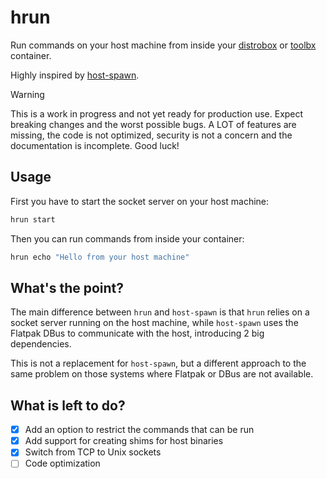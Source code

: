 # hrun

Run commands on your host machine from inside your [distrobox](https://github.com/89luca89/distrobox)
or [toolbx](https://github.com/containers/toolbox) container.

Highly inspired by [host-spawn](https://github.com/1player/host-spawn).

> [!WARNING]  
> This is a work in progress and not yet ready for production use. Expect
> breaking changes and the worst possible bugs. A LOT of features are missing,
> the code is not optimized, security is not a concern and the documentation is
> incomplete. Good luck!

## Usage

First you have to start the socket server on your host machine:

```bash
hrun start
```

Then you can run commands from inside your container:

```bash
hrun echo "Hello from your host machine"
```

## What's the point?

The main difference between `hrun` and `host-spawn` is that `hrun` relies on a
socket server running on the host machine, while `host-spawn` uses the Flatpak
DBus to communicate with the host, introducing 2 big dependencies.

This is not a replacement for `host-spawn`, but a different approach to the same
problem on those systems where Flatpak or DBus are not available.

## What is left to do?

- [x] Add an option to restrict the commands that can be run
- [x] Add support for creating shims for host binaries
- [x] Switch from TCP to Unix sockets
- [ ] Code optimization
